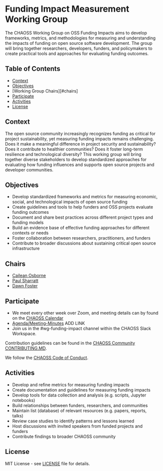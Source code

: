 # Funding Impact Measurement Working Group
The CHAOSS Working Group on OSS Funding Impacts aims to develop frameworks, metrics, and methodologies for measuring and understanding the impacts of funding on open source software development. The group will bring together researchers, developers, funders, and policymakers to create practical tools and approaches for evaluating funding outcomes.

## Table of Contents

- [Context](#context)
- [Objectives](#objectives)
- [Working Group Chairs][#chairs]
- [Participate](#participate)
- [Activities](#activities)
- [License](#license)

## Context
The open source community increasingly recognizes funding as critical for project sustainability, yet measuring funding impacts remains challenging. Does it make a meaningful difference in project security and sustainability? Does it contribute to healthier communities? Does it foster long-term resilience and technological diversity? This working group will bring together diverse stakeholders to develop standardized approaches for evaluating how funding influences and supports open source projects and developer communities.

## Objectives
- Develop standardized frameworks and metrics for measuring economic, social, and technological impacts of open source funding
- Create guidelines and tools to help funders and OSS projects evaluate funding outcomes
- Document and share best practices across different project types and funding models
- Build an evidence base of effective funding approaches for different contexts or needs
- Foster collaboration between researchers, practitioners, and funders
- Contribute to broader discussions about sustaining critical open source infrastructure

## Chairs 

- [Cailean Osborne](https://github.com/ccosborne/)
- [Paul Sharratt](https://github.com/psharratt)
- [Dawn Foster](https://github.com/geekygirldawn)

## Participate

- We meet every other week over Zoom, and meeting details can by found on the [CHAOSS Calendar](https://chaoss.community/chaoss-calendar/)
- [Agenda/Meeting-Minutes]() ADD LINK
- Join us in the #wg-funding-impact channel within the CHAOSS Slack Workspace.

Contribution guidelines can be found in the [CHAOSS Community CONTRIBUTING.MD](https://github.com/chaoss/community/blob/main/CONTRIBUTING.md).

We follow the [CHAOSS Code of Conduct](https://github.com/chaoss/governance/blob/master/code-of-conduct.md).

## Activities
- Develop and refine metrics for measuring funding impacts 
- Create documentation and guidelines for measuring funding impacts
- Develop tools for data collection and analysis (e.g. scripts, Jupyter notebooks) 
- Build relationships between funders, researchers, and communities
- Maintain list (database) of relevant resources (e.g. papers, reports, talks)
- Review case studies to identify patterns and lessons learned
- Host discussions with invited speakers from funded projects and funders
- Contribute findings to broader CHAOSS community

## License

MIT License - see [LICENSE](LICENSE) file for details.